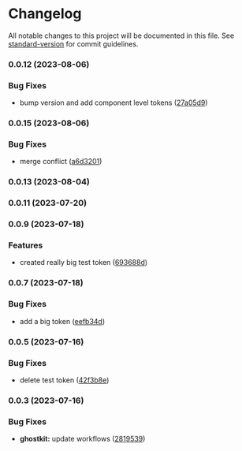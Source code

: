 # Changelog

All notable changes to this project will be documented in this file. See [standard-version](https://github.com/conventional-changelog/standard-version) for commit guidelines.

### 0.0.12 (2023-08-06)


### Bug Fixes

* bump version and add component level tokens ([27a05d9](https://github.com/mmhuntsberry/ghostkit/commit/27a05d9f765f7f301d0c6245aee1adc89d104db0))

### 0.0.15 (2023-08-06)


### Bug Fixes

* merge conflict ([a6d3201](https://github.com/mmhuntsberry/ghostkit/commit/a6d3201435c73ba0ccb05da64b61f0190c80dd9a))

### 0.0.13 (2023-08-04)

### 0.0.11 (2023-07-20)

### 0.0.9 (2023-07-18)


### Features

* created really big test token ([693688d](https://github.com/mmhuntsberry/ghostkit/commit/693688dbfb5aef72cec1fb2e218efa4394bd0cb6))

### 0.0.7 (2023-07-18)


### Bug Fixes

* add a big token ([eefb34d](https://github.com/mmhuntsberry/ghostkit/commit/eefb34d727679cfd4a2ed4d62c7a40799c26628c))

### 0.0.5 (2023-07-16)


### Bug Fixes

* delete test token ([42f3b8e](https://github.com/mmhuntsberry/ghostkit/commit/42f3b8e389ca346c051c7cd19427d19ce673f7b2))

### 0.0.3 (2023-07-16)


### Bug Fixes

* **ghostkit:** update workflows ([2819539](https://github.com/mmhuntsberry/ghostkit/commit/28195391d6bd7211c006700a76265c0719476ff4))
